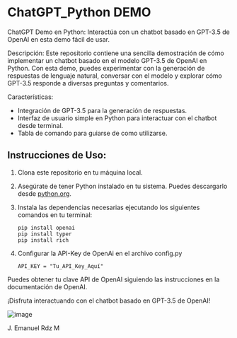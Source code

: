# ChatGPT_Python DEMO
ChatGPT Demo en Python: Interactúa con un chatbot basado en GPT-3.5 de OpenAI en esta demo fácil de usar.

Descripción:
Este repositorio contiene una sencilla demostración de cómo implementar un chatbot basado en el modelo GPT-3.5 de OpenAI en Python. Con esta demo, puedes experimentar con la generación de respuestas de lenguaje natural, conversar con el modelo y explorar cómo GPT-3.5 responde a diversas preguntas y comentarios.

Características:
- Integración de GPT-3.5 para la generación de respuestas.
- Interfaz de usuario simple en Python para interactuar con el chatbot desde terminal.
- Tabla de comando para guiarse de como utilizarse.

## Instrucciones de Uso:

1. Clona este repositorio en tu máquina local.

2. Asegúrate de tener Python instalado en tu sistema. Puedes descargarlo desde [python.org](https://www.python.org/downloads/).

3. Instala las dependencias necesarias ejecutando los siguientes comandos en tu terminal:

   ```shell
   pip install openai
   pip install typer
   pip install rich
   
4. Configurar la API-Key de OpenAi en el archivo config.py
   ```shell
   API_KEY = "Tu_API_Key_Aquí"
  Puedes obtener tu clave API de OpenAI siguiendo las instrucciones en la documentación de OpenAI.

¡Disfruta interactuando con el chatbot basado en GPT-3.5 de OpenAI!

![image](https://github.com/EmanuelRdzM/ChatGPT_Python/assets/116468229/8d46e152-dbac-4150-b251-4028de33ea96)


J. Emanuel Rdz M
